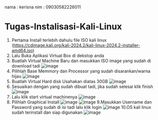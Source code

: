 nama  : kerisna
nim   : 09030582226011

# Tugas-Instalisasi-Kali-Linux
1.	Pertama Install terlebih dahulu file ISO kali linux (https://cdimage.kali.org/kali-2024.2/kali-linux-2024.2-installer-amd64.iso) 
2.	Lalu Buka Aplikasi Virtual Box di dekstop anda
3.  Buatlah Virtual Machine Baru dan masukkan ISO image yang sudah di download tadi
   ![image](https://github.com/user-attachments/assets/6b35f3b1-f6ce-4ea7-866a-472ddef65887)
4.	Pilihlah Base Memmory dan Processor yang sudah disarankan/warna hijau
   ![image](https://github.com/user-attachments/assets/12d3c78c-f829-447c-a82b-1dcb2c12f5a1)
5.	Buatlah  Virtual Hard disk Usahakan diatas 30GB
   ![image](https://github.com/user-attachments/assets/a6128883-6127-4cde-b91d-9587d74661a7)
6.	Sesuaikan dengan yang sudah dibuat tadi, jika sudah selesai klik finish
   ![image](https://github.com/user-attachments/assets/f752ff98-290b-4034-81f5-5456b6c05807)
7.	Lalu klik start virtual machinenya
   ![image](https://github.com/user-attachments/assets/4ffe4ad3-7da6-4e56-81a2-c9dc680bf6a9)
8.	Pilihlah Graphical Install
   ![image](https://github.com/user-attachments/assets/e1ae32c7-766a-4fc4-bd6f-4c1179ab3808)
   ![image](https://github.com/user-attachments/assets/e0bd23db-1444-444d-929b-0e6c1f11516b)
9.Masukkan Username dan Password yang sudah di isi tadi lalu klik login
   ![image](https://github.com/user-attachments/assets/ec12d518-78dd-4a86-981c-285592a61ebc)
10.OS kali linux sudah terinstall dan siap digunakan
   ![image](https://github.com/user-attachments/assets/5133d683-4cf5-4bab-86ff-bb6daca88bed)

